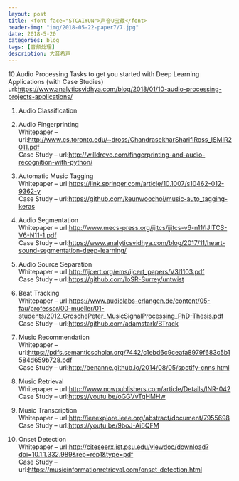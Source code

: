 ```yaml
---
layout: post
title: <font face="STCAIYUN">声音U宝藏</font>
header-img: "img/2018-05-22-paper7/7.jpg"
date: 2018-5-20
categories: blog
tags: [音频处理]
description: 大音希声
---
```


10 Audio Processing Tasks to get you started with Deep Learning Applications (with Case Studies)<br>
url:https://www.analyticsvidhya.com/blog/2018/01/10-audio-processing-projects-applications/<br>

1. Audio Classification<br>


 
2. Audio Fingerprinting<br>
Whitepaper – url:http://www.cs.toronto.edu/~dross/ChandrasekharSharifiRoss_ISMIR2011.pdf<br>
Case Study – url:http://willdrevo.com/fingerprinting-and-audio-recognition-with-python/<br>

 
3. Automatic Music Tagging<br>
Whitepaper – url:https://link.springer.com/article/10.1007/s10462-012-9362-y<br>
Case Study – url:https://github.com/keunwoochoi/music-auto_tagging-keras<br>

 
4. Audio Segmentation<br>
Whitepaper – url:http://www.mecs-press.org/ijitcs/ijitcs-v6-n11/IJITCS-V6-N11-1.pdf<br>
Case Study – url:https://www.analyticsvidhya.com/blog/2017/11/heart-sound-segmentation-deep-learning/<br>

 
5. Audio Source Separation<br>
Whitepaper – url:http://ijcert.org/ems/ijcert_papers/V3I1103.pdf<br>
Case Study – url:https://github.com/IoSR-Surrey/untwist<br>

 
6. Beat Tracking<br>
Whitepaper – url:https://www.audiolabs-erlangen.de/content/05-fau/professor/00-mueller/01-students/2012_GroschePeter_MusicSignalProcessing_PhD-Thesis.pdf<br>
Case Study – url:https://github.com/adamstark/BTrack<br>
 

7. Music Recommendation<br>
Whitepaper – url:https://pdfs.semanticscholar.org/7442/c1ebd6c9ceafa8979f683c5b1584d659b728.pdf<br>
Case Study – url:http://benanne.github.io/2014/08/05/spotify-cnns.html<br>

 
8. Music Retrieval<br>
Whitepaper – url:http://www.nowpublishers.com/article/Details/INR-042<br>
Case Study – url:https://youtu.be/oGGVvTgHMHw<br>

 
9. Music Transcription<br>
Whitepaper – url:http://ieeexplore.ieee.org/abstract/document/7955698<br>
Case Study – url:https://youtu.be/9boJ-Ai6QFM<br>

 
10. Onset Detection<br>
Whitepaper – url:http://citeseerx.ist.psu.edu/viewdoc/download?doi=10.1.1.332.989&rep=rep1&type=pdf<br>
Case Study – url:https://musicinformationretrieval.com/onset_detection.html<br>
